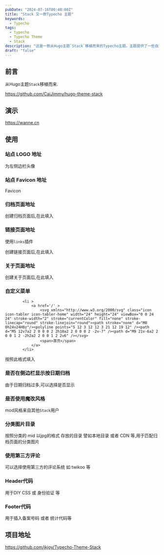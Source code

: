 ```yaml
---
pubDate: "2024-07-16T00:40:00Z"
title: "Stack 又一款Typecho 主题"
keywords:
  - Typecho
tags:
  - typecho
  - Typecho Theme
  - Stack
description: "这是一款从Hugo主题`Stack`移植而来的Typecho主题。主题提供了一些自定义选项，包括站点LOGO地址、Favicon地址、归档页面地址、链接页面地址、关于页面地址、自定义菜单等。用户还可以选择是否在侧边栏显示按日期归档，是否使用魔改风格，以及使用第三方评论系统等。此外，用户还可以在Header和Footer中插入自定义代码。项目地址：https://github.com/jkjoy/Typecho-Theme-Stack。"
draft: "false"
---
```


## 前言 
从Hugo主题`Stack`移植而来.

https://github.com/CaiJimmy/hugo-theme-stack

## 演示
https://wanne.cn

## 使用

### 站点 LOGO 地址

为左侧边栏头像

### 站点 Favicon 地址

 Favicon

### 归档页面地址

创建归档页面后,在此填入

### 链接页面地址

使用`links`插件

创建链接页面后,在此填入

### 关于页面地址

创建关于页面后,在此填入

### 自定义菜单

```
        <li >
            <a href='/' >
                <svg xmlns="http://www.w3.org/2000/svg" class="icon icon-tabler icon-tabler-home" width="24" height="24" viewBox="0 0 24 24" stroke-width="2" stroke="currentColor" fill="none" stroke-linecap="round" stroke-linejoin="round"><path stroke="none" d="M0 0h24v24H0z"/><polyline points="5 12 3 12 12 3 21 12 19 12" /><path d="M5 12v7a2 2 0 0 0 2 2h10a2 2 0 0 0 2 -2v-7" /><path d="M9 21v-6a2 2 0 0 1 2 -2h2a2 2 0 0 1 2 2v6" /></svg>
                <span>首页</span>
            </a>
        </li>
```
按照此格式填入 

### 是否在侧边栏显示按日期归档

由于日期归档过多,可以选择是否显示

### 是否使用魔改风格

mod风格来自其他`Stack`用户

### 分类图片目录

按照分类的 mid 以jpg的格式 存放的目录 
譬如本地目录 或者 CDN 等,用于匹配归档页面的分类图片 

### 使用第三方评论

可以选择使用第三方的评论系统 如 twikoo 等

### Header代码

用于DIY CSS 或 身份验证 等

### Footer代码

用于插入备案号码 或者 统计代码等


 
## 项目地址 
https://github.com/jkjoy/Typecho-Theme-Stack